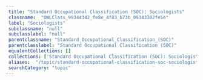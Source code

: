 ```yaml
--- 
 title: "Standard Occupational Classification (SOC): Sociologists" 
 classname:  "OWLClass_99344342_fe8e_4f83_b73b_09343302fe5e" 
 label: "Sociologists" 
 subclassname: "null" 
 subclasslabel: "null" 
 parentclassname: "Standard_Occupational_Classification_(SOC)" 
 parentclasslabel: "Standard Occupational Classification (SOC)" 
 equalentCollections: [] 
 collections: ['Standard Occupational Classification (SOC): Sociologists']
 aliases:  "/topic/standard-occupational-classification-soc-sociologists"  
 searchCategory: "topic" 
---
```

